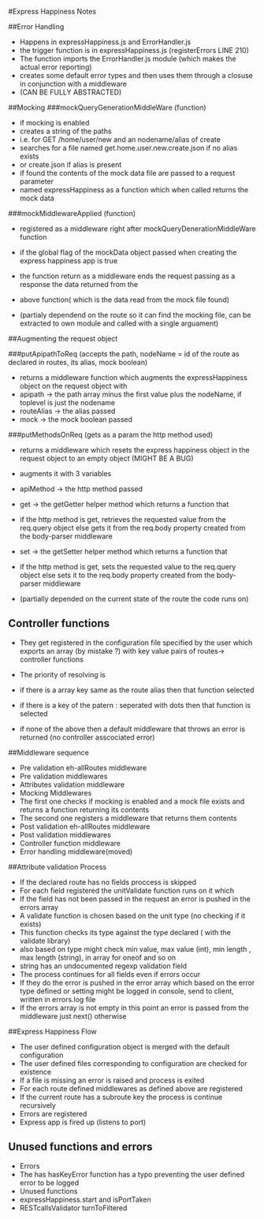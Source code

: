 #Express Happiness Notes

##Error Handling
* Happens in expressHappiness.js and ErrorHandler.js
* the trigger function is in expressHappiness.js (registerErrors LINE 210)
* The function imports the ErrorHandler.js module (which makes the actual error reporting) 
* creates some default error types and then uses them through a closuse in conjunction with a middleware
* (CAN BE FULLY ABSTRACTED)


##Mocking
###mockQueryGenerationMiddleWare (function)
* if mocking is enabled
* creates a string of the paths
* i.e. for GET /home/user/new and an nodename/alias of create
* searches for a file named get.home.user.new.create.json if no alias exists
* or create.json if alias is present
* if found the contents of the mock data file are passed to a request parameter
* named expressHappiness as a function which when called returns the mock data
	
###mockMiddlewareApplied (function)
* registered as a middleware right after mockQueryDenerationMiddleWare function
* if the global flag of the mockData object passed when creating the express happiness app is true
* the function return as a middleware ends the request passing as a response the data returned from the 
* above function( which is the data read from the mock file found)

* (partialy dependend on the route so it can find the mocking file, can be extracted to own module and called with a single arguament)

	
##Augmenting the request object

###putApipathToReq (accepts the path, nodeName = id of the route as declared in routes, its alias, mock boolean)
* returns a middleware function which augments the expressHappiness object on the request object with
 * apipath -> the path array minus the first value plus the nodeName, if toplevel is just the nodename
 * routeAlias -> the alias passed
 * mock -> the mock boolean passed
		
###putMethodsOnReq (gets as a param the http method used)
* returns a middleware which resets the express happiness object in the request object to an empty object (MIGHT BE A BUG)
* augments it with 3 variables
 * apiMethod -> the http method passed
 * get -> the getGetter helper method which returns a function that
  * if the http method is get, retrieves the requested value from the req.query object else gets it from the req.body property created from the body-parser middleware

 * set -> the getSetter helper method which returns a function that
  * if the http method is get, sets the requested value to the req.query object else sets it to the req.body property created from the body-parser middleware
		
 * (partially depended on the current state of the route the code runs on)


## Controller functions

* They get registered in the configuration file specified by the user which exports an array (by mistake ?) with key value pairs of routes-> controller functions

* The priority of resolving is
 * if there is a array key same as the route alias then that function selected
 * if there is a key of the patern <http method>:<path> seperated with dots then that function is selected
 * if none of the above then a default middleware that throws an error is returned (no controller asscociated error) 

##Middleware sequence
* Pre validation eh-allRoutes middleware
* Pre validation middlewares
* Attributes validation middleware
* Mocking Middlewares
 * The first one checks if mocking is enabled and a mock file exists and returns a function returning its contents
 * The second one registers a middleware that returns them contents
* Post validation eh-allRoutes middleware
* Post validation middlewares
* Controller function middleware
* Error handling middleware(moved)

##Attribute validation Process
* If the declared route has no fields proccess is skipped
* For each field registered the unitValidate function runs on it which
 * If the field has not been passed in the request an error is pushed in the errors array
 * A validate function is chosen based on the unit type (no checking if it exists)
 * This function checks its type against the type declared ( with the validate library)
 * also based on type might check min value, max value (int), min length , max length (string), in array for oneof and so on
 * string has an undocumented regexp validation field
 * The process continues for all fields even if errors occur
 * If they do the error is pushed in the error array which based on the error type defined or setting might be logged in console, send to client, written in errors.log file
 * If the errors array is not empty in this point an error is passed from the middleware just next() otherwise

##Express Happiness Flow
* The user defined configuration object is merged with the default configuration
* The user defined files corresponding to configuration are checked for existence
 * If a file is missing an error is raised and process is exited
 * For each route defined middlewares as defined above are registered
  * If the current route has a subroute key the process is continue recursively
* Errors are registered
* Express app is fired up (listens to port)

## Unused functions and errors
* Errors
 * The has hasKeyError function has a typo preventing the user defined error to be logged
* Unused functions
 * expressHappiness.start and isPortTaken
 * RESTcallsValidator turnToFiltered

